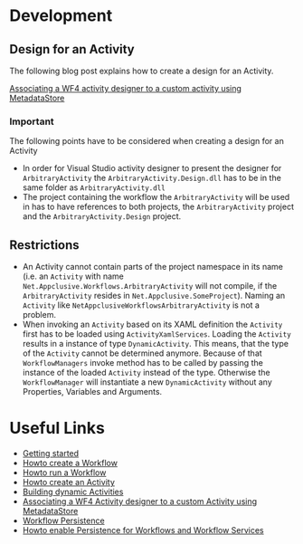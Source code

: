 # Development

## Design for an Activity

The following blog post explains how to create a design for an Activity.

[Associating a WF4 activity designer to a custom activity using MetadataStore](http://geekswithblogs.net/jkurtz/archive/2010/01/26/137639.aspx)

### Important

The following points have to be considered when creating a design for an Activity

* In order for Visual Studio activity designer to present the designer for `ArbitraryActivity` the `ArbitraryActivity.Design.dll` has to be in the same folder as `ArbitraryActivity.dll`
* The project containing the workflow the `ArbitraryActivity` will be used in has to have references to both projects, the `ArbitraryActivity` project and the `ArbitraryActivity.Design` project.

## Restrictions

* An Activity cannot contain parts of the project namespace in its name (i.e. an `Activity` with name `Net.Appclusive.Workflows.ArbitraryActivity` will not compile, if the `ArbitraryActivity` resides in `Net.Appclusive.SomeProject`). Naming an `Activity` like `NetAppclusiveWorkflowsArbitraryActivity` is not a problem.
* When invoking an `Activity` based on its XAML definition the `Activity` first has to be loaded using `ActivityXamlServices`. Loading the `Activity` results in a instance of type `DynamicActivity`. This means, that the type of the `Activity` cannot be determined anymore. Because of that `WorkflowManagers` invoke method has to be called by passing the instance of the loaded `Activity` instead of the type. Otherwise the `WorkflowManager` will instantiate a new `DynamicActivity` without any Properties, Variables and Arguments.

# Useful Links

* [Getting started](https://code.msdn.microsoft.com/windowsapps/Windows-Workflow-deed2cd5)
* [Howto create a Workflow](https://msdn.microsoft.com/en-us/library/dd489437(VS.110).aspx)
* [Howto run a Workflow](https://msdn.microsoft.com/en-us/library/dd489463(VS.110).aspx)
* [Howto create an Activity](https://msdn.microsoft.com/en-us/library/dd489453(VS.110).aspx)
* [Building dynamic Activities](https://blogs.infosupport.com/building-dynamic-activities-in-workflow-foundation-4-part-3/)
* [Associating a WF4 Activity designer to a custom Activity using MetadataStore](http://geekswithblogs.net/jkurtz/archive/2010/01/26/137639.aspx)
* [Workflow Persistence](https://msdn.microsoft.com/en-us/library/dd489420(v=vs.110).aspx)
* [Howto enable Persistence for Workflows and Workflow Services](https://msdn.microsoft.com/en-us/library/ee829476(v=vs.110).aspx)
